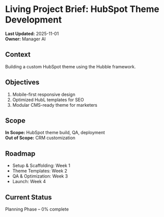   # Living Project Brief: HubSpot Theme Development
**Last Updated:** 2025-11-01  
**Owner:** Manager AI  

## Context
Building a custom HubSpot theme using the Hubble framework.

## Objectives
1. Mobile-first responsive design  
2. Optimized HubL templates for SEO  
3. Modular CMS-ready theme for marketers  

## Scope
**In Scope:** HubSpot theme build, QA, deployment  
**Out of Scope:** CRM customization  

## Roadmap
- Setup & Scaffolding: Week 1  
- Theme Templates: Week 2  
- QA & Optimization: Week 3  
- Launch: Week 4  

## Current Status
Planning Phase – 0% complete 
